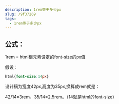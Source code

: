 ```yaml
---
description: 1rem等于多少px
slug: /9f37269
tags: 
  - 1rem等于多少px
---
```



## 公式：

1rem = html根元素设定的font-size的px值

假设：
```css
html{font-size:14px}
```

设计稿为宽度42px,高度为35px,换算成rem就是：

42/14=3rem，35/14=2.5rem。（14就是html的font-size）